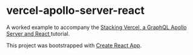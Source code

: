 # vercel-apollo-server-react

A worked example to accompany the [Stacking Vercel, a GraphQL Apollo Server and React ](https://preciouschicken.com/blog/posts/vercel-apollo-server-react/) tutorial.

This project was bootstrapped with [Create React App](https://github.com/facebook/create-react-app).
